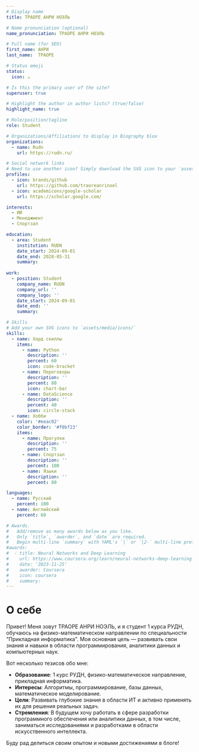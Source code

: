 ```yaml
---
# Display name
title: ТРАОРЕ АНРИ НОЭЛЬ

# Name pronunciation (optional)
name_pronunciation: ТРАОРЕ АНРИ НОЭЛЬ

# Full name (for SEO)
first_name: АНРИ 
last_name:  ТРАОРЕ

# Status emoji
status:
  icon: ☕️

# Is this the primary user of the site?
superuser: true

# Highlight the author in author lists? (true/false)
highlight_name: true

# Role/position/tagline
role: Student

# Organizations/Affiliations to display in Biography blox
organizations:
  - name: Rudn
    url: https://rudn.ru/

# Social network links
# Need to use another icon? Simply download the SVG icon to your `assets/media/icons/` folder.
profiles:
  - icon: brands/github
    url: https://github.com/traoreanrinoel
  - icon: academicons/google-scholar
    url: https://scholar.google.com/

interests:
  - ИИ
  - Менеджмент
  - Спортзал

education:
  - area: Student
    institution: RUDN
    date_start: 2024-09-01
    date_end: 2028-05-31
    summary: 
      
work:
  - position: Student
    company_name: RUDN
    company_url: ''
    company_logo: ''
    date_start: 2024-09-01
    date_end: ''
    summary: 

# Skills
# Add your own SVG icons to `assets/media/icons/`
skills:
  - name: Хард скиллы
    items:
      - name: Python
        description: ''
        percent: 60
        icon: code-bracket
      - name: Переговоры
        description: ''
        percent: 80
        icon: chart-bar
      - name: DataScience
        description: ''
        percent: 40
        icon: circle-stack
  - name: Хобби
    color: '#eeac02'
    color_border: '#f0bf23'
    items:
      - name: Прогулки
        description: ''
        percent: 75
      - name: Спортзал
        description: ''
        percent: 100
      - name: Языки
        description: ''
        percent: 80

languages:
  - name: Русский
    percent: 100
  - name: Английский
    percent: 60

# Awards.
#   Add/remove as many awards below as you like.
#   Only `title`, `awarder`, and `date` are required.
#   Begin multi-line `summary` with YAML's `|` or `|2-` multi-line prefix and indent 2 spaces below.
#awards:
#  - title: Neural Networks and Deep Learning
#    url: https://www.coursera.org/learn/neural-networks-deep-learning
#    date: '2023-11-25'
#    awarder: Coursera
#    icon: coursera
#    summary: 
---
```


# О себе

Привет! Меня зовут ТРАОРЕ АНРИ НОЭЛЬ, и я студент 1 курса РУДН, обучаюсь на физико-математическом направлении по специальности "Прикладная информатика". Моя основная цель — развивать свои знания и навыки в области программирования, аналитики данных и компьютерных наук.

Вот несколько тезисов обо мне:

- **Образование**: 1 курс РУДН, физико-математическое направление, прикладная информатика.
- **Интересы**: Алгоритмы, программирование, базы данных, математическое моделирование.
- **Цели**: Развивать глубокие знания в области ИТ и активно применять их для решения реальных задач.
- **Стремления**: В будущем хочу работать в сфере разработки программного обеспечения или аналитики данных, в том числе, заниматься исследованиями и разработками в области искусственного интеллекта.

Буду рад делиться своим опытом и новыми достижениями в блоге!
